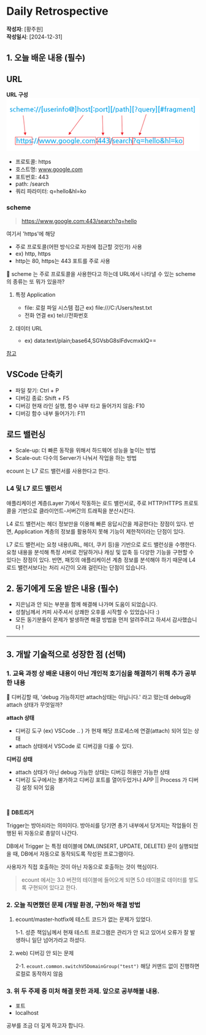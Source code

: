 # Daily Retrospective  
**작성자**: [황주원]  
**작성일시**: [2024-12-31]  

## 1. 오늘 배운 내용 (필수)  

## URL
**URL 구성**
![URL 구성](../ref/url.png)
- 프로토콜: https
- 호스트명: www.google.com
- 포트번호: 443
- path: /search
- 쿼리 파라미터: q=hello&hl=ko

### scheme
> https://www.google.com:443/search?q=hello

여기서 'https'에 해당

- 주로 프로토콜(어떤 방식으로 자원에 접근할 것인가) 사용
- ex) http, https
- http는 80, https는 443 포트를 주로 사용

🤔 scheme 는 주로 프로토콜을 사용한다고 하는데 URL에서 나타낼 수 있는 scheme의 종류는 또 뭐가 있을까?

1) 특정 Application
    - file: 로컬 파일 시스템 접근 ex) file:///C:/Users/test.txt
    - 전화 연결 ex) tel://전화번호

2) 데이터 URL
    - ex) data:text/plain;base64,SGVsbG8sIFdvcmxkIQ==

[참고](https://inpa.tistory.com/entry/WEB-%F0%9F%8C%90-URL-%EA%B5%AC%EC%84%B1-%EC%9A%94%EC%86%8C-%EC%9A%94%EC%B2%AD-%ED%9D%90%EB%A6%84-%EC%A0%95%EB%A6%AC)

## VSCode 단축키
- 파일 찾기: Ctrl + P
- 디버깅 종료: Shift + F5
- 디버깅 현재 라인 실행, 함수 내부 타고 들어가지 않음: F10
- 디버깅 함수 내부 들어가기: F11

## 로드 밸런싱
- Scale-up: 더 빠른 동작을 위해서 하드웨어 성능을 높이는 방법
- Scale-out: 다수의 Server가 나눠서 작업을 하는 방법

ecount 는 L7 로드 밸런서를 사용한다고 한다.

### L4 및 L7 로드 밸런서
애플리케이션 계층(Layer 7)에서 작동하는 로드 밸런서로, 주로 HTTP/HTTPS 프로토콜을 기반으로 클라이언트-서버간의 트래픽을 분산시킨다.

L4 로드 밸런서는 헤더 정보만을 이용해 빠른 응답시간을 제공한다는 장점이 있다. 반면, Application 계층의 정보를 활용하지 못해 기능이 제한적이라는 단점이 있다.

L7 로드 밸런서는 요청 내용(URL, 헤더, 쿠키 등)을 기반으로 로드 밸런싱을 수행한다. <br />
요청 내용을 분석해 특정 서버로 전달하거나 캐싱 및 압축 등 다양한 기능을 구현할 수 있다는 장점이 있다. 반면, 패킷의 애플리케이션 계층 정보를 분석해야 하기 때문에 L4 로드 밸런서보다는 처리 시간이 오래 걸린다는 단점이 있습니다.


## 2. 동기에게 도움 받은 내용 (필수)
- 지은님과 안 되는 부분을 함께 해결해 나가며 도움이 되었습니다.
- 성철님께서 커피 사주셔서 상쾌한 오후를 시작할 수 있었습니다 :)
- 모든 동기분들이 문제가 발생하면 해결 방법을 먼저 알려주려고 하셔서 감사했습니다 ! 

---

## 3. 개발 기술적으로 성장한 점 (선택)
### 1. 교육 과정 상 배운 내용이 아닌 개인적 호기심을 해결하기 위해 추가 공부한 내용
🤔 디버깅할 때, 'debug 가능하지만 attach상태는 아닙니다.' 라고 떴는데 debug와 attach 상태가 무엇일까?

**attach 상태**
- 디버깅 도구 (ex) VSCode .. ) 가 현재 해당 프로세스에 연결(attach) 되어 있는 상태
- attach 상태에서 VSCode 로 디버깅을 다룰 수 있다. 

**디버깅 상태**
- attach 상태가 아닌 debug 가능한 상태는 디버깅 허용만 가능한 상태
- 디버깅 도구에서는 불가하고 디버깅 포트를 열어두었거나 APP || Process 가 디버깅 설정 되어 있음

<br />

🤔 **DB트리거**

Trigger는 방아쇠라는 의미이다. 방아쇠를 당기면 총기 내부에서 당겨지는 작업들이 진행된 뒤 자동으로 총알이 나간다.

DB에서 Trigger 는 특정 테이블에 DML(INSERT, UPDATE, DELETE) 문이 실행되었을 때, DB에서 자동으로 동작되도록 작성된 프로그램이다.

사용자가 직접 호출하는 것이 아닌 자동으로 호출하는 것이 핵심이다.

> ecount 에서는 3.0 버전의 테이블에 들어오게 되면 5.0 테이블로 데이터를 쌓도록 구현되어 있다고 한다.


### 2. 오늘 직면했던 문제 (개발 환경, 구현)와 해결 방법
1. ecount/master-hotfix에 테스트 코드가 없는 문제가 있었다.

    1-1. 성준 책임님께서 현재 테스트 프로그램은 관리가 안 되고 있어서 오류가 잘 발생하니 일단 넘어가라고 하셨다. 

2. web) 디버깅 안 되는 문제
    
    2-1. ``ecount.common.switchV5DomainGroup("test")`` 해당 커맨드 없이 진행하면 로컬로 동작하지 않음

### 3. 위 두 주제 중 미처 해결 못한 과제. 앞으로 공부해볼 내용.
- 포트
- localhost 

공부를 조금 더 깊게 하고자 합니다.
